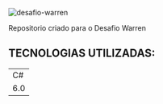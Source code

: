 ![desafio-warren](https://user-images.githubusercontent.com/92491382/167272980-18706ffa-1584-43a2-ae39-90315841a90f.png)

Repositorio criado para o Desafio Warren

## TECNOLOGIAS UTILIZADAS:

<table>
  <tr>
    <td>C#</td>
  </tr>
  <tr>
    <td> 6.0 </td>
  </tr>
</table>
